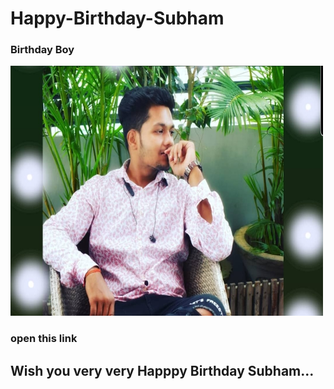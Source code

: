 # Happy-Birthday-Subham




### Birthday Boy
<a href="https://a4abhishekkmr.github.io/Happy-Birthday-Subham/index"><img src="https://github.com/a4abhishekkmr/Happy-Birthday-Subham/blob/master/img/6.jpg" height="400px" width="500px" alt="subham's image"/></a>


### open this link

##  Wish you very very Happpy Birthday Subham...
